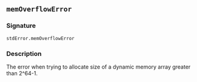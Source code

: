 ## `memOverflowError`

### Signature

```solidity
stdError.memOverflowError
```

### Description

The error when trying to allocate size of a dynamic memory array greater than 2^64-1.